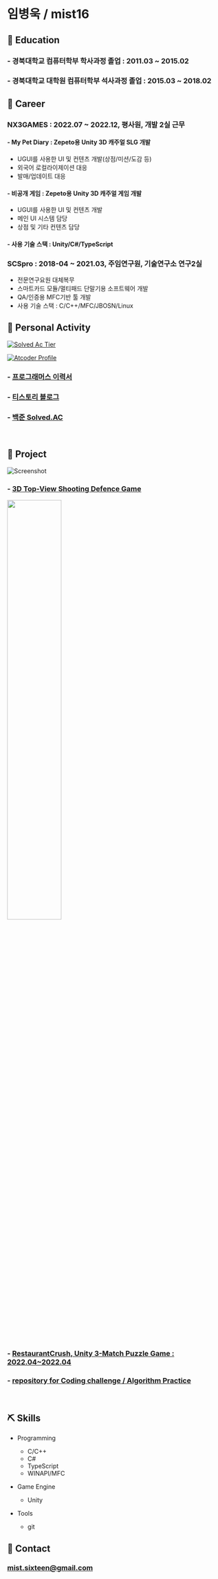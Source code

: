 # 임병욱 / mist16 <br>

## 🌱 Education
### - 경북대학교 컴퓨터학부 학사과정 졸업 : 2011.03 ~ 2015.02
### - 경북대학교 대학원 컴퓨터학부 석사과정 졸업 : 2015.03 ~ 2018.02 <br>

## 🔭 Career

### NX3GAMES : 2022.07 ~ 2022.12, 평사원, 개발 2실 근무 <br>
#### - My Pet Diary : Zepeto용 Unity 3D 캐주얼 SLG 개발
 - UGUI를 사용한 UI 및 컨텐츠 개발(상점/미션/도감 등)
 - 외국어 로컬라이제이션 대응
 - 발매/업데이트 대응
#### - 비공개 게임 : Zepeto용 Unity 3D 캐주얼 게임 개발
 - UGUI를 사용한 UI 및 컨텐츠 개발
 - 메인 UI 시스템 담당
 - 상점 및 기타 컨텐츠 담당
#### - 사용 기술 스택 : Unity/C#/TypeScript

### SCSpro : 2018-04 ~ 2021.03, 주임연구원, 기술연구소 연구2실 <br>
- 전문연구요원 대체복무
- 스마트카드 모듈/멀티패드 단말기용 소프트웨어 개발 <br> 
- QA/인증용 MFC기반 툴 개발 <br>
- 사용 기술 스택 : C/C++/MFC/JBOSN/Linux

## 💬 Personal Activity

[![Solved Ac Tier](http://mazassumnida.wtf/api/v2/generate_badge?boj=mist16)](https://solved.ac/mist16)

[![Atcoder Profile](https://atcoder-badge.kro.kr?id=mist16)](https://atcoder.jp/users/mist16)

### - <a href="https://programmers.co.kr/pr/mistsixteen_5608" target="_blank"> 프로그래머스 이력서 </a>
### - <a href="https://mist16.tistory.com/" target="_blank"> 티스토리 블로그 </a>
### - <a href="https://solved.ac/profile/mist16" target="_blank"> 백준 Solved.AC  </a>

<br>

## 🎯 Project

![Screenshot](https://user-images.githubusercontent.com/30260233/209845479-ef24a58c-b837-476c-9072-c87652de8c13.PNG)

### - <a href="https://github.com/mistsixteen/ShootingDefence" target="_blank"> 3D Top-View Shooting Defence Game</a>

<img src="https://user-images.githubusercontent.com/30260233/161255254-5be21785-3ddd-4456-819e-35c024be2e43.PNG"  width="50%" height="50%"/>

### - <a href="https://github.com/mistsixteen/RestaurantCrush" target="_blank"> RestaurantCrush, Unity 3-Match Puzzle Game : 2022.04~2022.04</a>
### - <a href="https://github.com/mistsixteen/Algorithm" target="_blank"> repository for Coding challenge / Algorithm Practice </a>
  
<br>

## ⛏️ Skills

- Programming
  - C/C++
  - C#
  - TypeScript
  - WINAPI/MFC
  
- Game Engine
  - Unity

- Tools
  - git

## 📱 Contact
### mist.sixteen@gmail.com
